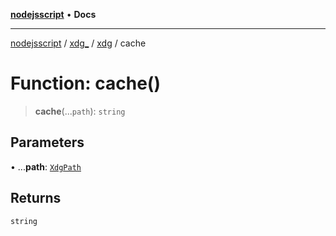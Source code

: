 [**nodejsscript**](../../../../../README.md) • **Docs**

***

[nodejsscript](../../../../../README.md) / [xdg\_](../../../README.md) / [xdg](../README.md) / cache

# Function: cache()

> **cache**(...`path`): `string`

## Parameters

• ...**path**: [`XdgPath`](../../../type-aliases/XdgPath.md)

## Returns

`string`
